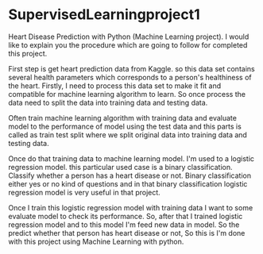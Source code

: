 # SupervisedLearningproject1
Heart Disease Prediction with Python (Machine Learning project).
I would like to explain you the procedure which are going to follow for completed this project.

First step is get heart prediction data from Kaggle. so this data set contains several health parameters which corresponds to a person's healthiness of the heart. Firstly, I need to process this data set to make it fit and compatible for machine learning algorithm to learn. So once process the data need to split the data into training data and testing data.

Often train machine learning algorithm with training data and evaluate model to the performance of model using the test data and this parts is called as train test split where we split original data into training data and testing data.

Once do that training data to machine learning model. I'm used to a logistic regression model. this particular used case is a binary classification. Classify whether a person has a heart disease or not.
Binary classification either yes or no kind of questions and in that binary classification logistic regression model is very useful in that project. 

Once I train this logistic regression model with training data I want to some evaluate model to check its performance. So, after that I trained logistic regression model and to this model I'm feed new data in model. So the predict whether that person has heart disease or not, So this is I'm done with this project using Machine Learning with python.
